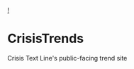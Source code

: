 [!](https://david-dm.org/MySolace/CrisisTrends.svg)

# CrisisTrends

Crisis Text Line's public-facing trend site
